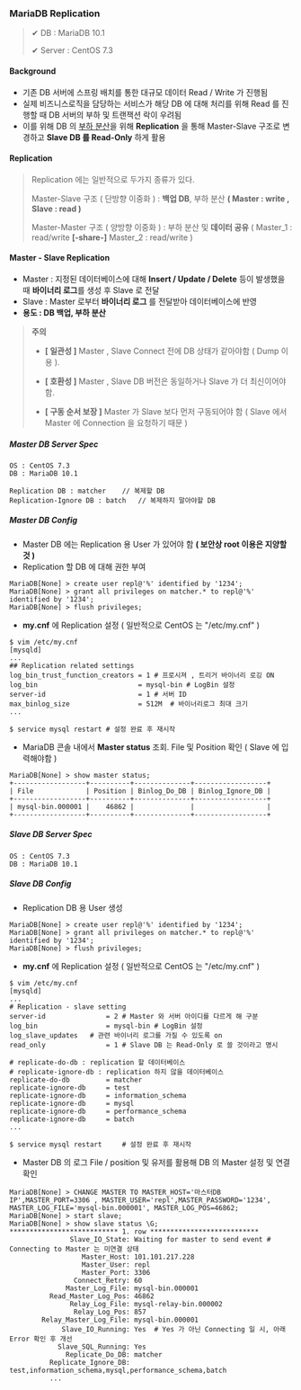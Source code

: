 ### MariaDB Replication

>✔ DB : MariaDB 10.1
>
>✔ Server : CentOS 7.3



#### Background

- 기존 DB 서버에 스프링 배치를 통한 대규모 데이터 Read / Write 가 진행됨
- 실제 비즈니스로직을 담당하는 서비스가 해당 DB 에 대해 처리를 위해 Read 를 진행할 때 DB 서버의 부하 및 트랜잭션 락이 우려됨
- 이를 위해 DB 의 <u>부하 분산</u>을 위해 **Replication** 을 통해 Master-Slave 구조로 변경하고 **Slave DB 를 Read-Only** 하게 활용



#### Replication

> Replication 에는 일반적으로 두가지 종류가 있다.
>
> Master-Slave 구조 ( 단방향 이중화 ) : **백업 DB**, 부하 분산 **( Master : write , Slave : read )**
>
> Master-Master 구조 ( 양방향 이중화 ) : 부하 분산 및 **데이터 공유** ( Master_1 : read/write **[-share-]** Master_2 : read/write )



#### Master - Slave Replication

- Master : 지정된 데이터베이스에 대해 **Insert / Update / Delete** 등이 발생했을 때 **바이너리 로그**를 생성 후 Slave 로 전달
- Slave : Master 로부터 **바이너리 로그** 를 전달받아 데이터베이스에 반영
- **용도 : DB 백업, 부하 분산**

> **주의**
>
> - **[ 일관성 ]** Master , Slave Connect 전에 DB 상태가 같아야함 ( Dump 이용 ). 
>
> - **[ 호환성 ]** Master , Slave DB 버전은 동일하거나 Slave 가 더 최신이어야 함. 
> - **[ 구동 순서 보장 ]** Master 가 Slave 보다 먼저 구동되어야 함 ( Slave 에서 Master 에 Connection 을 요청하기 때문 ) 

##### Master DB Server Spec

~~~
OS : CentOS 7.3
DB : MariaDB 10.1

Replication DB : matcher	// 복제할 DB
Replication-Ignore DB : batch	// 복제하지 말아야할 DB
~~~

##### Master DB Config

- Master DB 에는 Replication 용 User 가 있어야 함 **( 보안상 root 이용은 지양할 것 )**
- Replication 할 DB 에 대해 권한 부여

~~~mariadb
MariaDB[None] > create user repl@'%' identified by '1234';
MariaDB[None] > grant all privileges on matcher.* to repl@'%' identified by '1234';
MariaDB[None] > flush privileges;
~~~

- **my.cnf** 에 Replication 설정 ( 일반적으로 CentOS 는 "/etc/my.cnf" )

~~~shell
$ vim /etc/my.cnf
[mysqld]
...
## Replication related settings
log_bin_trust_function_creators = 1	# 프로시져 , 트리거 바이너리 로깅 ON
log_bin                         = mysql-bin	# LogBin 설정
server-id                       = 1	# 서버 ID 
max_binlog_size                 = 512M	# 바이너리로그 최대 크기
...

$ service mysql restart	# 설정 완료 후 재시작
~~~

- MariaDB 콘솔 내에서 **Master status** 조회. File 및 Position 확인 ( Slave 에 입력해야함 )

~~~mariadb
MariaDB[None] > show master status;
+------------------+----------+--------------+------------------+
| File             | Position | Binlog_Do_DB | Binlog_Ignore_DB |
+------------------+----------+--------------+------------------+
| mysql-bin.000001 |    46862 |              |                  |
+------------------+----------+--------------+------------------+
~~~

##### Slave DB Server Spec

~~~
OS : CentOS 7.3
DB : MariaDB 10.1
~~~

##### Slave DB Config

- Replication DB 용 User 생성

~~~mariadb
MariaDB[None] > create user repl@'%' identified by '1234';
MariaDB[None] > grant all privileges on matcher.* to repl@'%' identified by '1234';
MariaDB[None] > flush privileges;
~~~

- **my.cnf** 에 Replication 설정 ( 일반적으로 CentOS 는 "/etc/my.cnf" )

~~~shell
$ vim /etc/my.cnf
[mysqld]
...
# Replication - slave setting
server-id               = 2	# Master 와 서버 아이디를 다르게 해 구분 
log_bin                 = mysql-bin	# LogBin 설정
log_slave_updates	# 관련 바이너리 로그를 가질 수 있도록 on
read_only               = 1	# Slave DB 는 Read-Only 로 쓸 것이라고 명시

# replicate-do-db : replication 할 데이터베이스 
# replicate-ignore-db : replication 하지 않을 데이터베이스
replicate-do-db         = matcher
replicate-ignore-db     = test
replicate-ignore-db     = information_schema
replicate-ignore-db     = mysql
replicate-ignore-db     = performance_schema
replicate-ignore-db     = batch
...

$ service mysql restart 	# 설정 완료 후 재시작
~~~

- Master DB 의 로그 File / position 및 유저를 활용해 DB 의 Master 설정 및 연결 확인

~~~mariadb
MariaDB[None] > CHANGE MASTER TO MASTER_HOST='마스터DB IP',MASTER_PORT=3306 , MASTER_USER='repl',MASTER_PASSWORD='1234', MASTER_LOG_FILE='mysql-bin.000001', MASTER_LOG_POS=46862;
MariaDB[None] > start slave;
MariaDB[None] > show slave status \G;
*************************** 1. row ***************************
               Slave_IO_State: Waiting for master to send event	# Connecting to Master 는 미연결 상태
                  Master_Host: 101.101.217.228
                  Master_User: repl
                  Master_Port: 3306
                Connect_Retry: 60
              Master_Log_File: mysql-bin.000001
          Read_Master_Log_Pos: 46862
               Relay_Log_File: mysql-relay-bin.000002
                Relay_Log_Pos: 857
        Relay_Master_Log_File: mysql-bin.000001
             Slave_IO_Running: Yes 	# Yes 가 아닌 Connecting 일 시, 아래 Error 확인 후 개선
            Slave_SQL_Running: Yes
              Replicate_Do_DB: matcher
          Replicate_Ignore_DB: test,information_schema,mysql,performance_schema,batch
          ...
~~~

